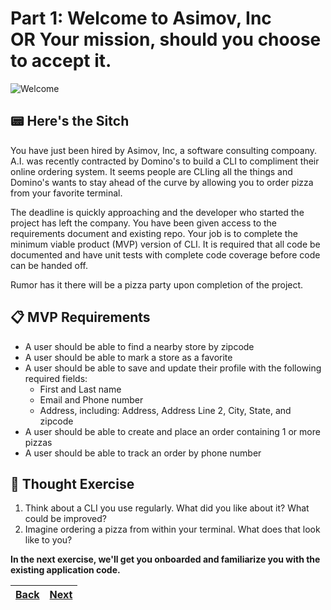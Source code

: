 # Part 1: Welcome to Asimov, Inc <br /> **OR** Your mission, should you choose to accept it.

![Welcome](https://media.giphy.com/media/mCbUi0FyYhHHhutEV8/giphy.gif)

## 📟 Here's the Sitch

You have just been hired by Asimov, Inc, a software consulting compoany. A.I. was recently contracted by Domino's to build a CLI to compliment their online ordering system. It seems people are CLIing all the things and Domino's wants to stay ahead of the curve by allowing you to order pizza from your favorite terminal.

The deadline is quickly approaching and the developer who started the project has left the company. You have been given access to the requirements document and existing repo. Your job is to complete the minimum viable product (MVP) version of CLI. It is required that all code be documented and have unit tests with complete code coverage before code can be handed off.

Rumor has it there will be a pizza party upon completion of the project.

## 📋 MVP Requirements

- A user should be able to find a nearby store by zipcode
- A user should be able to mark a store as a favorite
- A user should be able to save and update their profile with the following required fields:
  - First and Last name
  - Email and Phone number
  - Address, including: Address, Address Line 2, City, State, and zipcode
- A user should be able to create and place an order containing 1 or more pizzas
- A user should be able to track an order by phone number

## 💭 Thought Exercise

1. Think about a CLI you use regularly. What did you like about it? What could be improved?
2. Imagine ordering a pizza from within your terminal. What does that look like to you?

**In the next exercise, we'll get you onboarded and familiarize you with the existing application code.**

| [Back](part-0.md) | [Next](part-2.md) |
| ----------------- | ----------------- |
